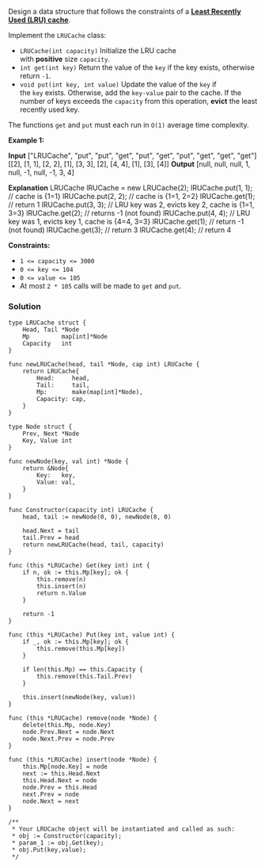 Design a data structure that follows the constraints of a **[Least Recently Used (LRU) cache](https://en.wikipedia.org/wiki/Cache_replacement_policies#LRU)**.

Implement the `LRUCache` class:

- `LRUCache(int capacity)` Initialize the LRU cache with **positive** size `capacity`.
- `int get(int key)` Return the value of the `key` if the key exists, otherwise return `-1`.
- `void put(int key, int value)` Update the value of the `key` if the `key` exists. Otherwise, add the `key-value` pair to the cache. If the number of keys exceeds the `capacity` from this operation, **evict** the least recently used key.

The functions `get` and `put` must each run in `O(1)` average time complexity.

**Example 1:**

**Input**
["LRUCache", "put", "put", "get", "put", "get", "put", "get", "get", "get"]
[[2], [1, 1], [2, 2], [1], [3, 3], [2], [4, 4], [1], [3], [4]]
**Output**
[null, null, null, 1, null, -1, null, -1, 3, 4]

**Explanation**
LRUCache lRUCache = new LRUCache(2);
lRUCache.put(1, 1); // cache is {1=1}
lRUCache.put(2, 2); // cache is {1=1, 2=2}
lRUCache.get(1);    // return 1
lRUCache.put(3, 3); // LRU key was 2, evicts key 2, cache is {1=1, 3=3}
lRUCache.get(2);    // returns -1 (not found)
lRUCache.put(4, 4); // LRU key was 1, evicts key 1, cache is {4=4, 3=3}
lRUCache.get(1);    // return -1 (not found)
lRUCache.get(3);    // return 3
lRUCache.get(4);    // return 4

**Constraints:**

- `1 <= capacity <= 3000`
- `0 <= key <= 104`
- `0 <= value <= 105`
- At most `2 * 105` calls will be made to `get` and `put`.

### Solution
```
type LRUCache struct {
	Head, Tail *Node
	Mp         map[int]*Node
	Capacity   int
}

func newLRUCache(head, tail *Node, cap int) LRUCache {
	return LRUCache{
		Head:     head,
		Tail:     tail,
		Mp:       make(map[int]*Node),
		Capacity: cap,
	}
}

type Node struct {
	Prev, Next *Node
	Key, Value int
}

func newNode(key, val int) *Node {
	return &Node{
		Key:   key,
		Value: val,
	}
}

func Constructor(capacity int) LRUCache {
	head, tail := newNode(0, 0), newNode(0, 0)

	head.Next = tail
	tail.Prev = head
	return newLRUCache(head, tail, capacity)
}

func (this *LRUCache) Get(key int) int {
	if n, ok := this.Mp[key]; ok {
		this.remove(n)
		this.insert(n)
		return n.Value
	}

	return -1
}

func (this *LRUCache) Put(key int, value int) {
	if _, ok := this.Mp[key]; ok {
		this.remove(this.Mp[key])
	}

	if len(this.Mp) == this.Capacity {
		this.remove(this.Tail.Prev)
	}

	this.insert(newNode(key, value))
}

func (this *LRUCache) remove(node *Node) {
	delete(this.Mp, node.Key)
	node.Prev.Next = node.Next
	node.Next.Prev = node.Prev
}

func (this *LRUCache) insert(node *Node) {
	this.Mp[node.Key] = node
	next := this.Head.Next
	this.Head.Next = node
	node.Prev = this.Head
	next.Prev = node
	node.Next = next
}

/**
 * Your LRUCache object will be instantiated and called as such:
 * obj := Constructor(capacity);
 * param_1 := obj.Get(key);
 * obj.Put(key,value);
 */
```
